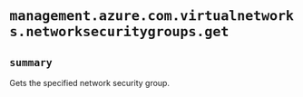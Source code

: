# `management.azure.com.virtualnetworks.networksecuritygroups.get`

## `summary`
Gets the specified network security group.


